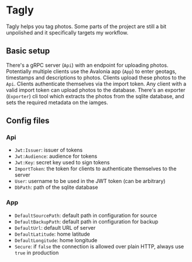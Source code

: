 # Tagly

Tagly helps you tag photos. Some parts of the project are still a bit unpolished and it specifically targets my workflow.

## Basic setup

There's a gRPC server (`Api`) with an endpoint for uploading photos. Potentially multiple clients use the Avalonia app (`App`) to enter geotags, timestamps and descriptions to photos. Clients upload these photos to the `Api`. Clients authenticate themselves via the import token. Any client with a valid import token can upload photos to the database. There's an exporter (`Exporter`) cli tool which extracts the photos from the sqlite database, and sets the required metadata on the iamges.

## Config files

### Api

- `Jwt:Issuer`: issuer of tokens
- `Jwt:Audience`: audience for tokens
- `Jwt:Key`: secret key used to sign tokens
- `ImportToken`: the token for clients to authenticate themselves to the server
- `User`: username to be used in the JWT token (can be arbitrary)
- `DbPath`: path of the sqlite database

### App

- `DefaultSourcePath`: default path in configuration for source
- `DefaultBackupPath`:  default path in configuration for backup
- `DefaultUrl`: default URL of server
- `DefaultLatitude`: home latitude
- `DefaultLongitude`: home longitude
- `Secure`: if `false` the connection is allowed over plain HTTP, always use `true` in production
